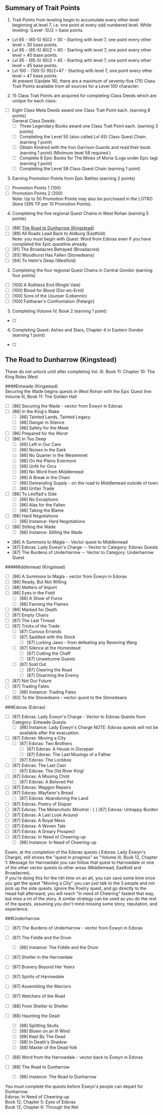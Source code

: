 ## Summary of Trait Points  
1.	Trait Points from leveling begin to accumulate every other level beginning at level 7, i.e. one point at every odd numbered level.
While leveling: (Level -5)/2 = base points. 
  * Lvl 65 - (65-5) 60/2 = 30 - Starting with level 7, one point every other level = 30 base points.  
  * Lvl 85 - (85-5) 80/2 = 40 - Starting with level 7, one point every other level = 40 base points.  
  * Lvl 95 - (95-5) 90/2 = 45 - Starting with level 7, one point every other level = 45 base points.  
  * Lvl 100 - (100-5) 95/2=47 - Starting with level 7, one point every other level = 47 base points.  
At present (Update 16), there are a maximum of seventy-five (75) Class Trait Points available from all sources for a Level 100 character:
2.	15 Class Trait Points are acquired for completing Class Deeds which are unique for each class:  
  - [ ]	Eight Class Meta Deeds award one Class Trait Point each. (earning 8 points)  
  General Class Deeds:  
    - [ ]	Three Legendary Books award one Class Trait Point each. (earning 3 points)  
    - [ ]	Completing the Level 50 (also called Lvl 45) Class Quest Chain. (earning 1 point)  
    - [ ]	Obtain Kindred with the Iron Garrison Guards and read their book. (earning 1 point) (Minimum level 58 required.)  
    - [ ]	Complete 6 Epic Books for The Mines of Moria (Logs under Epic tag) (earning 1 point)  
    - [ ]	Completing the Level 58 Class Quest Chain (earning 1 point)  
3.	Earning Promotion Points from Epic Battles (earning 2 points)  
  - [ ]	Promotion Points 1 (100)  
  - [ ]	Promotion Points 2 (200)  
  Note: Up to 50 Promotion Points may also be purchased in the LOTRO Store (395 TP per 10 Promotion Points).  
4.	Completing the five regional Quest Chains in West Rohan (earning 5 points)  
  - [ ]	[88] [The Road to Dunharrow (Kingstead)](#dunharrow) 
  - [ ]	[89] All Roads Lead Back to Aldburg (Eastfold)  
  Note: you must begin with Quest: Word from Edoras even if you have completed the Epic questline already.  
  - [ ]	[91] The Broadacres Betrayed (Broadacres)  
  - [ ]	[93] Woodhurst Has Fallen (Stonedeans)  
  - [ ]	[94] To Helm's Deep (Westfold)  
2.	Completing the four regional Quest Chains in Central Gondor (earning four points)  
  - [ ]	[100] A Ruthless End (Ringló Vale)  
  - [ ]	[100] Blood for Blood (Dor-en-Ernil)  
  - [ ]	[100] Sons of the Usurper (Lebennin)  
  - [ ]	[100] Faltharan's Confrontation (Pelargir)  
3.	Completing Volume IV, Book 2 (earning 1 point)  
  - [ ]	
4.	Completing Quest: Ashes and Stars, Chapter 4 in Eastern Gondor (earning 1 point) 
  - [ ]	

<h2 id="dunharrow">The Road to Dunharrow (Kingstead)</h2>

These do not unlock until after completing Vol. III. Book 11: Chapter 10: The King Rides West

####Entwade (Kingstead)  
Securing the Wade begins quests in West Rohan with the Epic Quest line: Volume III, Book 11: The Golden Hall
  - [ ]	[86] Securing the Wade - vector from Éowyn in Edoras
  - [ ]	[86] In the King's Wake
    - [ ]	[86] Tainted Lands, Tainted Legacy
    - [ ]	[86] Danger in Silence
    - [ ]	[86] Safety for the Meek
  - [ ]	[86] Prepared for the Worst
  - [ ]	[86] In Too Deep
    - [ ]	[86] Left in Our Care
    - [ ]	[86] Noises in the Dark
    - [ ]	[86] No Quarter in the Westemnet
      - [ ]	[86] On the Plains Evermore
    - [ ]	[86] Unfit for Orcs
    - [ ]	[86] No Word from Middlemead
      - [ ]	[86] A Break in the Chain
      - [ ]	[86] Demanding Supply - on the road to Middlemead outside of town
    - [ ]	[86] Unfair Trade
  - [ ]	[86] To Léoflad's Side
    - [ ]	[86] No Exceptions
    - [ ]	[86] Alas for the Fallen
    - [ ]	[86] Taking the Blame
  - [ ]	[86] Hard Negotiations
    - [ ]	[86] Instance: Hard Negotiations
  - [ ]	[86] Stilling the Wade
    - [ ]	[86] Instance: Stilling the Wade  
  * [86] A Summons to Mágla -- Vector quest to Middlemead 
  * [87] Edoras: Lady Éowyn's Charge -- Vector to Category: Edoras Quests 
  * [87] The Burdens of Underharrow -- Vector to Category: Underharrow Quest  
    

####Middlemead (Kingstead)
  - [ ] [86] A Summons to Mágla - vector from Éowyn in Edoras
  - [ ] [86] Ready, But Not Willing
  - [ ] [86] Matters of Import
  - [ ] [86] Eyes in the Field
    - [ ] [86] A Show of Force
    - [ ] [86] Fanning the Flames
  - [ ] [86] Marked for Death
  - [ ] [87] Empty Chairs 
  - [ ] [87] The Last Thread
  - [ ] [87] Tricks of the Trade
    - [ ] [87] Curious Errands
    - [ ] [87] Saddled with the Stock
      - [ ] [87] Lurking Jaws - from defeating any Ravening Warg
    - [ ] [87] Silence at the Homestead
      - [ ] [87] Cutting the Chaff
      - [ ] [87] Unwelcome Guests
    - [ ] [87] Sold Out
      - [ ] [87] Clearing the Road
      - [ ] [87] Disarming the Enemy
  - [ ] [87] Not Our Future
  - [ ] [87] Trading Fates
    - [ ] [86] Instance: Trading Fates
  - [ ] [92] To the Stonedeans - vector quest to the Stonedeans

###Edoras (Edoras)
  - [ ] [87] Edoras: Lady Éowyn's Charge - Vector to Edoras Quests from Category: Entwade Quests
    - [ ] [86] Instance: Lady Éowyn's Charge
    NOTE: Edoras quests will not be available after the evacuation.
  - [ ] [87] Edoras: Moving a City
    - [ ] [87] Edoras: Two Brothers
      - [ ] [87] Edoras: A House in Disrepair
      - [ ] [87] Edoras: The Last Musings of a Father
     - [ ] [87] Edoras: The Lockbox
   - [ ] [87] Edoras: The Last Cast
     - [ ] [87] Edoras: The Old River King!
  - [ ] [87] Edoras: A Missing Child
    - [ ] [87] Edoras: A Beloved Pet
   - [ ] [87] Edoras: Waggon Repairs
  - [ ] [87] Edoras: Wayfarer's Bread
    - [ ] [87] Edoras: Abandoning the Land
  - [ ] [87] Edoras: Poetry of Dispair
   - [ ] [87] Edoras: The Melancholic Minstrel
    - [ ] [87] Edoras: Unhappy Burden
   - [ ] [87] Edoras: A Last Look Around 
  - [ ] [87] Edoras: A Royal Mess
  - [ ] [87] Edoras: A Woven Tale
  - [ ] [87] Edoras: A Dreary Prospect
  - [ ] [87] Edoras: In Need of Cheering-up
    - [ ] [86] Instance: In Need of Cheering-up
  
  Éowin, at the completion of the Edoras quests ( Edoras: Lady Éowyn's Charge), still shows the "quest in progress" as "Volume III, Book 12, Chapter 1: Message for Harrowdale you can follow that quest to Harrowdale or one of the other vector quests to other areas (Middlemead, Eastfold and Broadacres).  
  If you're doing this for the nth time on an alt, you can save some time once you get the quest "Moving a City" you can just talk to the 3 people and not pick up the side quests. Ignore the Poetry quest, and go directly to the mead hall afterward, you will reach "In need of Cheering" fastest that way, but miss a lot of the story. A similar strategy can be used as you do the rest of the quests, assuming you don't mind missing some story, reputation, and experience.  

###Underharrow
  - [ ] [87] The Burdens of Underharrow - vector from Éowyn in Edoras
  - [ ] [87] The Fiddle and the Drum
    - [ ] [86] Instance: The Fiddle and the Drum
  - [ ] [87] Shelter in the Harrowdale
  - [ ] [87] Bravery Beyond Her Years
  - [ ] [87] Spirits of Harrowdale
  - [ ] [87] Assembling the Warriors
  - [ ] [87] Watchers of the Road
  - [ ] [88] From Shelter to Shelter
  - [ ] [88] Haunting the Dead
    - [ ] [88] Splitting Skulls
    - [ ] [88] Blown on an Ill Wind
    - [ ] [88] Kept By The Dead
    - [ ] [88] In Death's Shadow
    - [ ] [88] Master of the Dead-folk
  - [ ] [88] Word from the Harrowdale - vector back to Éowyn in Edoras
  
  - [ ] [88] The Road to Dunharrow
    - [ ] [86] Instance: The Road to Dunharrow
    
  You must complete the quests before Éowyn's people can depart for Dunharrow:  
  Edoras: In Need of Cheering-up  
  Book 12, Chapter 5: Eyes of Edoras  
  Book 12, Chapter 6: Through the Net  



